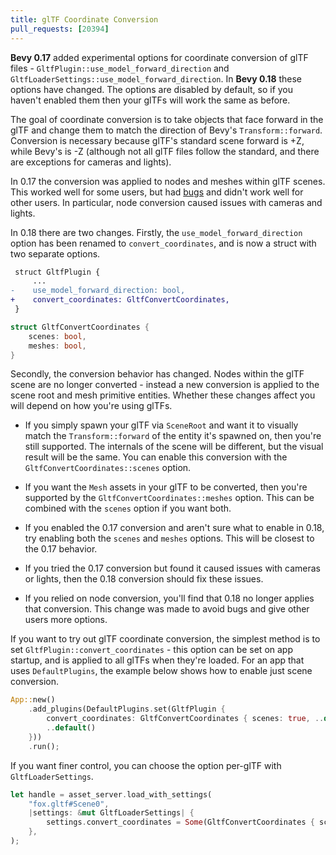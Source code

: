 ```yaml
---
title: glTF Coordinate Conversion
pull_requests: [20394]
---
```


**Bevy 0.17** added experimental options for coordinate conversion of glTF
files - `GltfPlugin::use_model_forward_direction` and
`GltfLoaderSettings::use_model_forward_direction`. In **Bevy 0.18** these
options have changed. The options are disabled by default, so if you haven't
enabled them then your glTFs will work the same as before.

The goal of coordinate conversion is to take objects that face forward in the
glTF and change them to match the direction of Bevy's `Transform::forward`.
Conversion is necessary because glTF's standard scene forward is +Z, while
Bevy's is -Z (although not all glTF files follow the standard, and there are
exceptions for cameras and lights).

In 0.17 the conversion was applied to nodes and meshes within glTF scenes.
This worked well for some users, but had
[bugs](https://github.com/bevyengine/bevy/issues/20621) and didn't work well for
other users. In particular, node conversion caused issues with cameras and
lights.

In 0.18 there are two changes. Firstly, the `use_model_forward_direction` option
has been renamed to `convert_coordinates`, and is now a struct with two separate
options.

```diff
 struct GltfPlugin {
     ...
-    use_model_forward_direction: bool,
+    convert_coordinates: GltfConvertCoordinates,
 }
```

```rust
struct GltfConvertCoordinates {
    scenes: bool,
    meshes: bool,
}
```

Secondly, the conversion behavior has changed. Nodes within the glTF scene are
no longer converted - instead a new conversion is applied to the scene root and
mesh primitive entities. Whether these changes affect you will depend on how
you're using glTFs.

- If you simply spawn your glTF via `SceneRoot` and want it to visually match
  the `Transform::forward` of the entity it's spawned on, then you're still
  supported. The internals of the scene will be different, but the visual result
  will be the same. You can enable this conversion with the 
  `GltfConvertCoordinates::scenes` option.

- If you want the `Mesh` assets in your glTF to be converted, then you're
  supported by the `GltfConvertCoordinates::meshes` option. This can be combined
  with the `scenes` option if you want both.

- If you enabled the 0.17 conversion and aren't sure what to enable in 0.18,
  try enabling both the `scenes` and `meshes` options. This will be closest to
  the 0.17 behavior.

- If you tried the 0.17 conversion but found it caused issues with cameras or
  lights, then the 0.18 conversion should fix these issues.

- If you relied on node conversion, you'll find that 0.18 no longer applies that
  conversion. This change was made to avoid bugs and give other users more
  options.

If you want to try out glTF coordinate conversion, the simplest method is to
set `GltfPlugin::convert_coordinates` - this option can be set on app startup,
and is applied to all glTFs when they're loaded. For an app that uses
`DefaultPlugins`, the example below shows how to enable just scene conversion.

```rust
App::new()
    .add_plugins(DefaultPlugins.set(GltfPlugin {
        convert_coordinates: GltfConvertCoordinates { scenes: true, ..default() },
        ..default()
    }))
    .run();
```

If you want finer control, you can choose the option per-glTF with
`GltfLoaderSettings`.

```rust
let handle = asset_server.load_with_settings(
    "fox.gltf#Scene0",
    |settings: &mut GltfLoaderSettings| {
        settings.convert_coordinates = Some(GltfConvertCoordinates { scenes: true, ..default() });
    },
);
```
